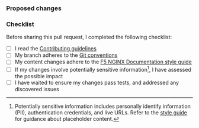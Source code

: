 ### Proposed changes

[//]: # "Write a clear and concise description of what the pull request changes."
[//]: # "You can use our Commit messages guidance for this."
[//]: # "https://github.com/nginx/documentation/blob/main/documentation/git-conventions.md#commit-messages"

[//]: # "First, explain what was changed, and why. This should be most of the detail."
[//]: # "Then how the changes were made, such as referring to existing styles and conventions."
[//]: # "Finish by noting anything beyond the scope of the PR changes that may be affected."

[//]: # "Include information on testing if relevant and non-obvious from the deployment preview."
[//]: # "For expediency, you can use screenshots to show small before and after examples."

[//]: # "If the changes were defined by a GitHub issue, reference it using keywords."
[//]: # "https://docs.github.com/en/get-started/writing-on-github/working-with-advanced-formatting/using-keywords-in-issues-and-pull-requests"

[//]: # "Do not like to any internal, non-public resources. This includes internal repository issues or anything in an intranet."
[//]: # "You can make reference to internal discussions without linking to them: see 'Referencing internal information'."
[//]: # "https://github.com/nginx/documentation/blob/main/documentation/closed-contributions.md#referencing-internal-information"

### Checklist

Before sharing this pull request, I completed the following checklist:

- [ ] I read the [Contributing guidelines](/CONTRIBUTING.md)
- [ ] My branch adheres to the [Git conventions](/documentation/git-conventions.md)
- [ ] My content changes adhere to the [F5 NGINX Documentation style guide](/documentation/style-guide.md)
- [ ] If my changes involve potentially sensitive information[^1], I have assessed the possible impact
- [ ] I have waited to ensure my changes pass tests, and addressed any discovered issues

[^1]: Potentially sensitive information includes personally identify information (PII), authentication credentials, and live URLs. Refer to the [style guide](/documentation/style-guide.md) for guidance about placeholder content.